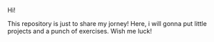 Hi!

This repository is just to share my jorney! Here, i will gonna put little projects and a punch of exercises.
Wish me luck!
